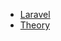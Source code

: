 - [Laravel](https://laravel.com/)
- [Theory](https://gitlab.com/joanq/DAM-2n-POO-i-acces-a-dades/tree/master/M6UF4/1-laravel)